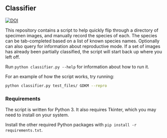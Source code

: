 ## Classifier

[![DOI](https://zenodo.org/badge/DOI/10.5281/zenodo.7416245.svg)](https://doi.org/10.5281/zenodo.7416245)

This repository contains a script to help quickly flip through a directory of specimen images, and manually record the species of each. The species can be tab-completed based on a list of known species names. Optionally can also query for information about reproductive mode. If a set of images has already been partially classified, the script will start back up where you left off.

Run `python classifier.py --help` for information about how to run it.

For an example of how the script works, try running:

``` bash
python classifier.py test_files/ GDKM --repro
```

### Requirements

The script is written for Python 3. It also requires Tkinter, which you may need to install on your system.

Install the other required Python packages with `pip install -r requirements.txt`.
